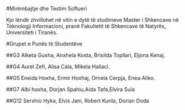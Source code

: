 #Mirëmbajtje dhe Testim Softueri

Kjo lëndë zhvillohet në vitin e dytë të studimeve Master i Shkencave në Teknologji Informacioni, pranë Fakultetit të Shkencave të Natyrës, Universiteti i Tiranës.

#Grupet e Punës të Studentëve

##G3
Alketa Guxha, Anxhela Kosta, Brisilda Topllari, Eljona Kenaj.

##G4
Aurel Zefi, Alisa Cala, Mikela Hallaci.

##G5
Eneida Hoxha, Ermir Hoxhaj, Ornela Cerpja, Enea Aliko.

##G7
Albi hoxha, Dorjan Spahiu,Aida Tafa,Elvira Sula

##G12
Serxhio Hyka, Elvis Jani, Robert Kurila, Dorian Doda
